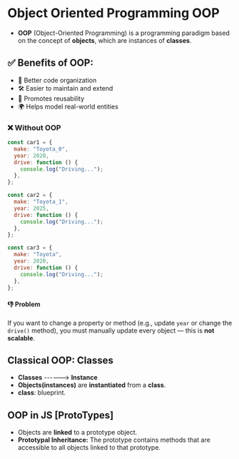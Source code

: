 # Object Oriented Programming OOP

- **OOP** (Object-Oriented Programming) is a programming paradigm based on the concept of **objects**, which are instances of **classes**.

## ✅ Benefits of OOP:

- 🧩 Better code organization
- 🛠 Easier to maintain and extend
- 🔁 Promotes reusability
- 🌍 Helps model real-world entities

### ❌ Without OOP

```js
const car1 = {
  make: "Toyota_0",
  year: 2020,
  drive: function () {
    console.log("Driving...");
  },
};

const car2 = {
  make: "Toyota_1",
  year: 2025,
  drive: function () {
    console.log("Driving...");
  },
};

const car3 = {
  make: "Toyota",
  year: 2020,
  drive: function () {
    console.log("Driving...");
  },
};
```

#### 👎 Problem

If you want to change a property or method (e.g., update `year` or change the `drive()` method), you must manually update every object — this is **not scalable**.

## Classical OOP: Classes

- **Classes** ------> **Instance**
- **Objects(instances)** are **instantiated** from a **class**.
- **class**: blueprint.

## OOP in JS [ProtoTypes]

- Objects are **linked** to a prototype object.
- **Prototypal Inheritance:** The prototype contains methods that are accessible to all objects linked to that prototype.

